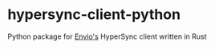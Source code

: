 # hypersync-client-python
Python package for [Envio's](https://envio.dev/) HyperSync client written in Rust
